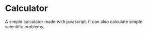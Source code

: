 # Calculator

A simple calculator made with javascript. It can also calculate simple scientific problems.
